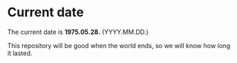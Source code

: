 # Current date

The current date is **1975.05.28.** (YYYY.MM.DD.)

This repository will be good when the world ends, so we will know how long it lasted.